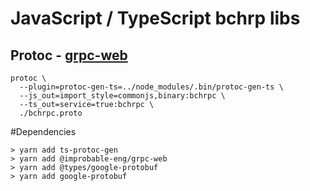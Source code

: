# JavaScript / TypeScript bchrp libs 
## Protoc - [grpc-web](https://github.com/improbable-eng/grpc-web)
```
protoc \
  --plugin=protoc-gen-ts=../node_modules/.bin/protoc-gen-ts \
  --js_out=import_style=commonjs,binary:bchrpc \
  --ts_out=service=true:bchrpc \
  ./bchrpc.proto
```

#Dependencies
```
> yarn add ts-protoc-gen
> yarn add @improbable-eng/grpc-web
> yarn add @types/google-protobuf
> yarn add google-protobuf
```

